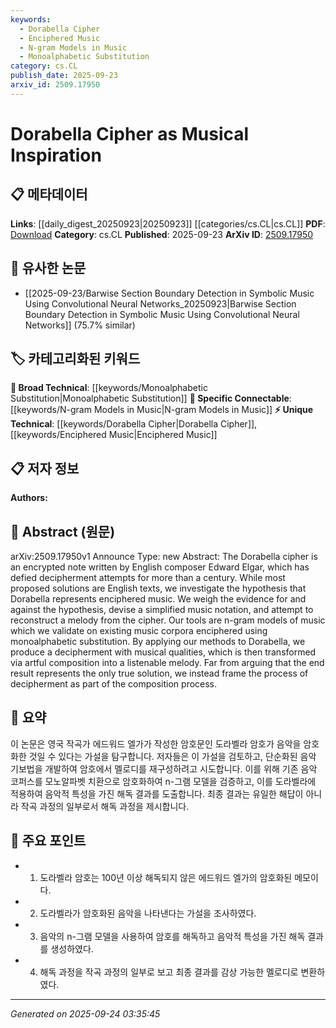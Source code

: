 ```yaml
---
keywords:
  - Dorabella Cipher
  - Enciphered Music
  - N-gram Models in Music
  - Monoalphabetic Substitution
category: cs.CL
publish_date: 2025-09-23
arxiv_id: 2509.17950
---
```


<!-- KEYWORD_LINKING_METADATA:
{
  "processed_timestamp": "2025-09-24T03:35:45.309201",
  "vocabulary_version": "1.0",
  "selected_keywords": [
    "Dorabella Cipher",
    "Enciphered Music",
    "N-gram Models in Music",
    "Monoalphabetic Substitution"
  ],
  "rejected_keywords": [],
  "similarity_scores": {
    "Dorabella Cipher": 0.8,
    "Enciphered Music": 0.75,
    "N-gram Models in Music": 0.72,
    "Monoalphabetic Substitution": 0.68
  },
  "extraction_method": "AI_prompt_based",
  "budget_applied": true,
  "candidates_json": {
    "candidates": [
      {
        "surface": "Dorabella cipher",
        "canonical": "Dorabella Cipher",
        "aliases": [
          "Elgar's Cipher"
        ],
        "category": "unique_technical",
        "rationale": "The Dorabella Cipher is a unique historical artifact with potential connections to cryptography and musicology.",
        "novelty_score": 0.85,
        "connectivity_score": 0.65,
        "specificity_score": 0.9,
        "link_intent_score": 0.8
      },
      {
        "surface": "enciphered music",
        "canonical": "Enciphered Music",
        "aliases": [
          "Musical Cipher"
        ],
        "category": "unique_technical",
        "rationale": "Enciphered music is a novel concept that bridges cryptography and music theory, offering unique linkage opportunities.",
        "novelty_score": 0.78,
        "connectivity_score": 0.7,
        "specificity_score": 0.85,
        "link_intent_score": 0.75
      },
      {
        "surface": "n-gram models of music",
        "canonical": "N-gram Models in Music",
        "aliases": [
          "Music N-grams"
        ],
        "category": "specific_connectable",
        "rationale": "N-gram models are a technical method applicable in both music analysis and broader computational fields.",
        "novelty_score": 0.6,
        "connectivity_score": 0.8,
        "specificity_score": 0.78,
        "link_intent_score": 0.72
      },
      {
        "surface": "monoalphabetic substitution",
        "canonical": "Monoalphabetic Substitution",
        "aliases": [
          "Simple Substitution Cipher"
        ],
        "category": "broad_technical",
        "rationale": "Monoalphabetic substitution is a fundamental cryptographic technique relevant to the study of historical ciphers.",
        "novelty_score": 0.55,
        "connectivity_score": 0.85,
        "specificity_score": 0.7,
        "link_intent_score": 0.68
      }
    ],
    "ban_list_suggestions": [
      "hypothesis",
      "method",
      "process"
    ]
  },
  "decisions": [
    {
      "candidate_surface": "Dorabella cipher",
      "resolved_canonical": "Dorabella Cipher",
      "decision": "linked",
      "scores": {
        "novelty": 0.85,
        "connectivity": 0.65,
        "specificity": 0.9,
        "link_intent": 0.8
      }
    },
    {
      "candidate_surface": "enciphered music",
      "resolved_canonical": "Enciphered Music",
      "decision": "linked",
      "scores": {
        "novelty": 0.78,
        "connectivity": 0.7,
        "specificity": 0.85,
        "link_intent": 0.75
      }
    },
    {
      "candidate_surface": "n-gram models of music",
      "resolved_canonical": "N-gram Models in Music",
      "decision": "linked",
      "scores": {
        "novelty": 0.6,
        "connectivity": 0.8,
        "specificity": 0.78,
        "link_intent": 0.72
      }
    },
    {
      "candidate_surface": "monoalphabetic substitution",
      "resolved_canonical": "Monoalphabetic Substitution",
      "decision": "linked",
      "scores": {
        "novelty": 0.55,
        "connectivity": 0.85,
        "specificity": 0.7,
        "link_intent": 0.68
      }
    }
  ]
}
-->

# Dorabella Cipher as Musical Inspiration

## 📋 메타데이터

**Links**: [[daily_digest_20250923|20250923]] [[categories/cs.CL|cs.CL]]
**PDF**: [Download](https://arxiv.org/pdf/2509.17950.pdf)
**Category**: cs.CL
**Published**: 2025-09-23
**ArXiv ID**: [2509.17950](https://arxiv.org/abs/2509.17950)

## 🔗 유사한 논문
- [[2025-09-23/Barwise Section Boundary Detection in Symbolic Music Using Convolutional Neural Networks_20250923|Barwise Section Boundary Detection in Symbolic Music Using Convolutional Neural Networks]] (75.7% similar)

## 🏷️ 카테고리화된 키워드
**🧠 Broad Technical**: [[keywords/Monoalphabetic Substitution|Monoalphabetic Substitution]]
**🔗 Specific Connectable**: [[keywords/N-gram Models in Music|N-gram Models in Music]]
**⚡ Unique Technical**: [[keywords/Dorabella Cipher|Dorabella Cipher]], [[keywords/Enciphered Music|Enciphered Music]]

## 📋 저자 정보

**Authors:** 

## 📄 Abstract (원문)

arXiv:2509.17950v1 Announce Type: new 
Abstract: The Dorabella cipher is an encrypted note written by English composer Edward Elgar, which has defied decipherment attempts for more than a century. While most proposed solutions are English texts, we investigate the hypothesis that Dorabella represents enciphered music. We weigh the evidence for and against the hypothesis, devise a simplified music notation, and attempt to reconstruct a melody from the cipher. Our tools are n-gram models of music which we validate on existing music corpora enciphered using monoalphabetic substitution. By applying our methods to Dorabella, we produce a decipherment with musical qualities, which is then transformed via artful composition into a listenable melody. Far from arguing that the end result represents the only true solution, we instead frame the process of decipherment as part of the composition process.

## 📝 요약

이 논문은 영국 작곡가 에드워드 엘가가 작성한 암호문인 도라벨라 암호가 음악을 암호화한 것일 수 있다는 가설을 탐구합니다. 저자들은 이 가설을 검토하고, 단순화된 음악 기보법을 개발하여 암호에서 멜로디를 재구성하려고 시도합니다. 이를 위해 기존 음악 코퍼스를 모노알파벳 치환으로 암호화하여 n-그램 모델을 검증하고, 이를 도라벨라에 적용하여 음악적 특성을 가진 해독 결과를 도출합니다. 최종 결과는 유일한 해답이 아니라 작곡 과정의 일부로서 해독 과정을 제시합니다.

## 🎯 주요 포인트

- 1. 도라벨라 암호는 100년 이상 해독되지 않은 에드워드 엘가의 암호화된 메모이다.
- 2. 도라벨라가 암호화된 음악을 나타낸다는 가설을 조사하였다.
- 3. 음악의 n-그램 모델을 사용하여 암호를 해독하고 음악적 특성을 가진 해독 결과를 생성하였다.
- 4. 해독 과정을 작곡 과정의 일부로 보고 최종 결과를 감상 가능한 멜로디로 변환하였다.


---

*Generated on 2025-09-24 03:35:45*